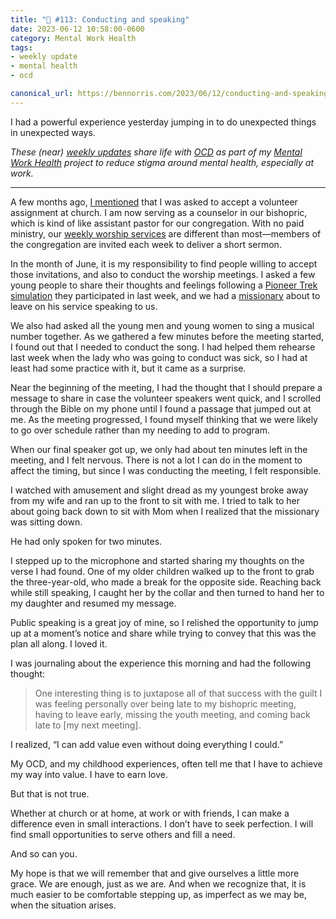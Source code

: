 ```yaml
---
title: "🧠 #113: Conducting and speaking"
date: 2023-06-12 10:58:00-0600
category: Mental Work Health
tags:
- weekly update
- mental health
- ocd

canonical_url: https://bennorris.com/2023/06/12/conducting-and-speaking
---
```


I had a powerful experience yesterday jumping in to do unexpected things in unexpected ways.

_These (near) [weekly updates](https://bennorris.com/tags/weekly-update/) share life with [OCD](https://bennorris.com/tags/ocd/) as part of my [Mental Work Health](https://bennorris.com/mental-work-health/) project to reduce stigma around mental health, especially at work._

***

A few months ago, [I mentioned](https://bennorris.com/2023/01/20/building-people-again) that I was asked to accept a volunteer assignment at church. I am now serving as a counselor in our bishopric, which is kind of like assistant pastor for our congregation. With no paid ministry, our [weekly worship services](https://www.churchofjesuschrist.org/comeuntochrist/belong/sunday-services/what-are-sunday-services-like) are different than most—members of the congregation are invited each week to deliver a short sermon.

In the month of June, it is my responsibility to find people willing to accept those invitations, and also to conduct the worship meetings. I asked a few young people to share their thoughts and feelings following a [Pioneer Trek simulation](https://www.churchofjesuschrist.org/youth/activities/new/pioneer-trek?lang=eng) they participated in last week, and we had a [missionary](https://newsroom.churchofjesuschrist.org/topic/missionary-program) about to leave on his service speaking to us.

We also had asked all the young men and young women to sing a musical number together. As we gathered a few minutes before the meeting started, I found out that I needed to conduct the song. I had helped them rehearse last week when the lady who was going to conduct was sick, so I had at least had some practice with it, but it came as a surprise.

Near the beginning of the meeting, I had the thought that I should prepare a message to share in case the volunteer speakers went quick, and I scrolled through the Bible on my phone until I found a passage that jumped out at me. As the meeting progressed, I found myself thinking that we were likely to go over schedule rather than my needing to add to program.

When our final speaker got up, we only had about ten minutes left in the meeting, and I felt nervous. There is not a lot I can do in the moment to affect the timing, but since I was conducting the meeting, I felt responsible.

I watched with amusement and slight dread as my youngest broke away from my wife and ran up to the front to sit with me. I tried to talk to her about going back down to sit with Mom when I realized that the missionary was sitting down.

He had only spoken for two minutes.

I stepped up to the microphone and started sharing my thoughts on the verse I had found. One of my older children walked up to the front to grab the three-year-old, who made a break for the opposite side. Reaching back while still speaking, I caught her by the collar and then turned to hand her to my daughter and resumed my message.

Public speaking is a great joy of mine, so I relished the opportunity to jump up at a moment’s notice and share while trying to convey that this was the plan all along. I loved it.

I was journaling about the experience this morning and had the following thought:

> One interesting thing is to juxtapose all of that success with the guilt I was feeling personally over being late to my bishopric meeting, having to leave early, missing the youth meeting, and coming back late to [my next meeting].

I realized, “I can add value even without doing everything I could.”

My OCD, and my childhood experiences, often tell me that I have to achieve my way into value. I have to earn love.

But that is not true.

Whether at church or at home, at work or with friends, I can make a difference even in small interactions. I don’t have to seek perfection. I will find small opportunities to serve others and fill a need.

And so can you.

My hope is that we will remember that and give ourselves a little more grace. We are enough, just as we are. And when we recognize that, it is much easier to be comfortable stepping up, as imperfect as we may be, when the situation arises.



